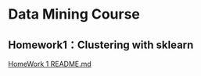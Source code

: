 # Data Mining Course

## Homework1：Clustering with sklearn


[HomeWork 1 README.md](https://github.com/CeciliaXWang/201944766WangFangJun/blob/master/homework1/README.md)
